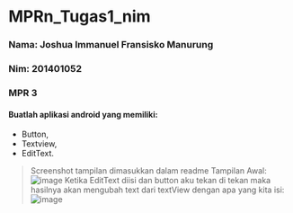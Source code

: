 # MPRn_Tugas1_nim
### Nama: Joshua Immanuel Fransisko Manurung
### Nim:  201401052
### MPR 3

#### Buatlah aplikasi android yang memiliki: 
- Button, 
- Textview, 
- EditText.

> Screenshot tampilan dimasukkan dalam readme
> Tampilan Awal: 
> ![image](https://user-images.githubusercontent.com/85721003/196748597-dc2fab6c-0d93-4ec5-89e9-6d4cd8eccc47.png)
> Ketika EditText diisi dan button aku tekan di tekan maka hasilnya akan mengubah text dari textView dengan apa yang kita isi: 
> ![image](https://user-images.githubusercontent.com/85721003/196749005-bdcd040a-865c-47e8-816c-9f85e5bebbdd.png)

